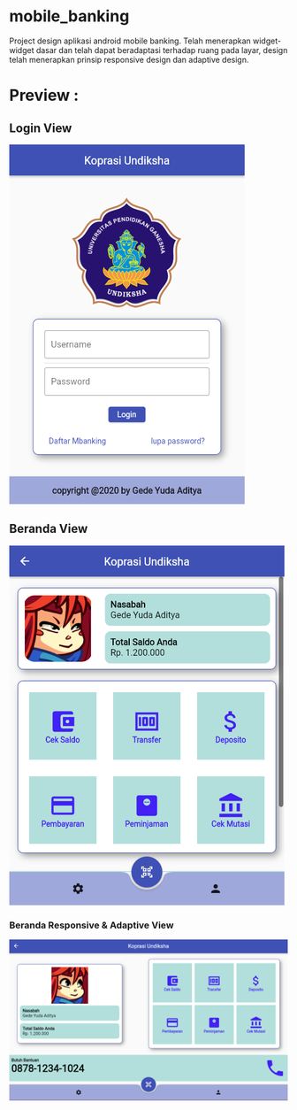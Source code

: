 # mobile_banking

Project design aplikasi android mobile banking. Telah menerapkan widget-widget dasar dan telah dapat beradaptasi terhadap ruang pada layar, design telah menerapkan prinsip responsive design dan adaptive design.

# Preview :

## Login View

![ral](assets/images/login.png)

## Beranda View

![ral](assets/images/beranda.png)

### Beranda Responsive & Adaptive View

![ral](assets/images/responsive_mobilebank.png)
